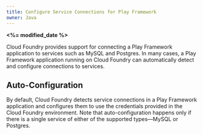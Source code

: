 ```yaml
---
title: Configure Service Connections for Play Framework
owner: Java
---
```


<strong><%= modified_date %></strong>

Cloud Foundry provides support for connecting a Play Framework application to services such as MySQL and Postgres. In many cases, a Play Framework application running on Cloud Foundry can automatically detect and configure connections to services.


## <a id='auto'></a>Auto-Configuration ##
By default, Cloud Foundry detects service connections in a Play Framework application and configures them to use the credentials provided in the Cloud Foundry environment. Note that auto-configuration happens only if there is a single service of either of the supported types&#8212;MySQL or Postgres.